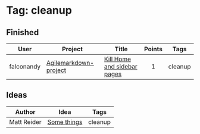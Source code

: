 # Tag: cleanup  
  
## Finished  
| User | Project | Title | Points | Tags |  
|---|---|---|:---:|---|  
| falconandy | [Agilemarkdown-project](../agilemarkdown-project.md) | [Kill Home and sidebar pages](../agilemarkdown-project/kill-Home-and-sidebar-pages.md) | 1 | cleanup |  
  
## Ideas  
  
| Author | Idea | Tags |  
|---|---|---|  
| Matt Reider | [Some things](../ideas/some-things.md) | cleanup |  
